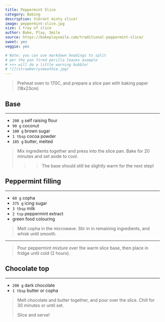 ```yaml
---
title: Peppermint Slice
category: Baking
description: Vibrant minty slice!  
image: peppermint-slice.jpg
size: 1 tray of slice
author: Bake, Play, Smile
source: https://bakeplaysmile.com/traditional-peppermint-slice/
sweet: yes
veggie: yes

# Note: you can use markdown headings to split
# per the pan fired perilla leaves example
# >>> will do a little warning bubble!
# ![](strawberrysmoothie.jpg)
---
```


> Preheat oven to 170C, and prepare a slice pan with baking paper (18x23cm)

## Base

---

* `200 g` self raising flour
* `90 g` coconut
* `100 g` brown sugar
* `1 tbsp` cocoa powder
* `185 g` butter, melted

> Mix ingredients together and press into the slice pan. Bake for 20 minutes and set aside to cool. 
>
>>> The base should still be slightly warm for the next step! 

## Peppermint filling

---

* `60 g` copha
* `375 g` icing sugar
* `3 tbsp` milk
* `2 tsp` peppermint extract
* green food colouring

> Melt copha in the microwave. Stir in in remaining ingredients, and whisk until smooth.

---

> Pour peppermint mixture over the warm slice base, then place in fridge until cold (2 hours). 

## Chocolate top

---

* `200 g` dark chocolate
* `1 tbsp` butter or copha

> Melt chocolate and butter together, and pour over the slice. Chill for 30 minutes or until set. 
>
> Slice and serve! 
